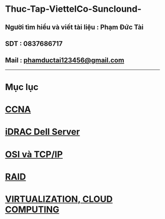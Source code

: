 # Thuc-Tap-ViettelCo-Sunclound-

## Người tìm hiểu và viết tài liệu : Phạm Đức Tài
## SDT : 0837686717
## Mail : phamductai123456@gmail.com

***
# Mục lục
# [CCNA](https://github.com/ductai124/Thuc-Tap-ViettelCo-Sunclound-/tree/main/CCNA#readme)
# [iDRAC Dell Server](https://github.com/ductai124/Thuc-Tap-ViettelCo-Sunclound-/blob/f9e3d36ea89fbb590f27d5031cd955e180af81ed/iDRAC_Dell_Server/README.md)
# [OSI và TCP/IP]()
# [RAID](https://github.com/ductai124/Thuc-Tap-ViettelCo-Sunclound-/blob/f9e3d36ea89fbb590f27d5031cd955e180af81ed/RAID/README.md)
# [VIRTUALIZATION, CLOUD COMPUTING](https://github.com/ductai124/Thuc-Tap-ViettelCo-Sunclound-/tree/main/Virtualization)
